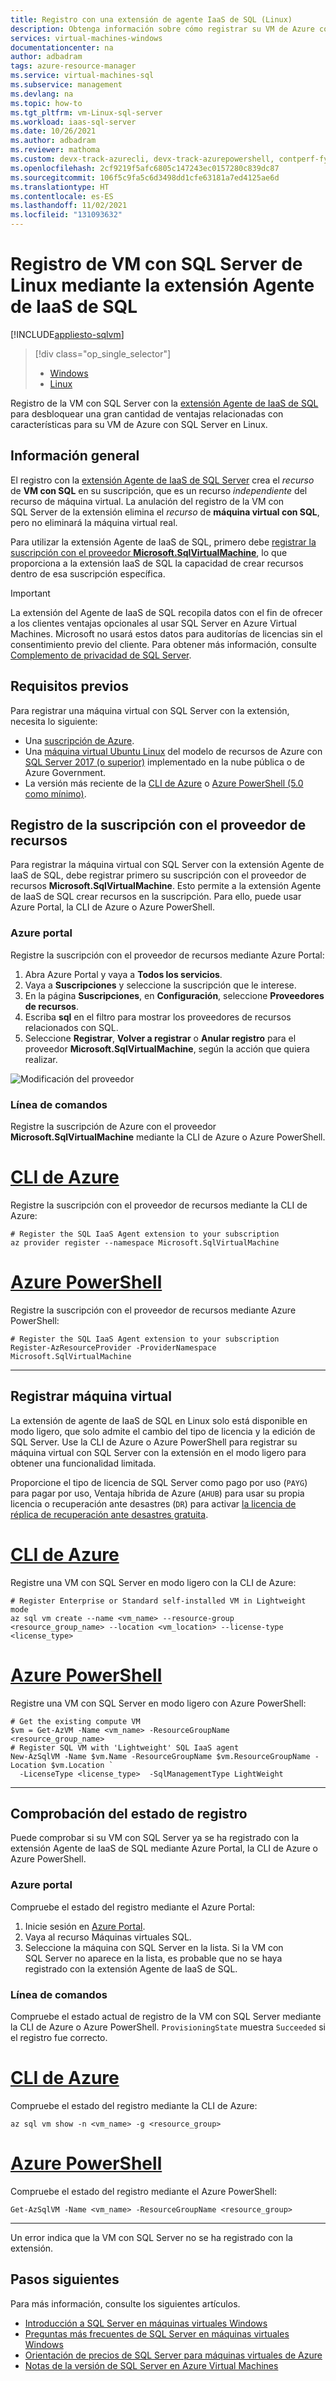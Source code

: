 ```yaml
---
title: Registro con una extensión de agente IaaS de SQL (Linux)
description: Obtenga información sobre cómo registrar su VM de Azure con SQL Server en Linux con la extensión Agente de IaaS de SQL para habilitar las características de Azure, así como para el cumplimiento y la capacidad de administración mejorada.
services: virtual-machines-windows
documentationcenter: na
author: adbadram
tags: azure-resource-manager
ms.service: virtual-machines-sql
ms.subservice: management
ms.devlang: na
ms.topic: how-to
ms.tgt_pltfrm: vm-Linux-sql-server
ms.workload: iaas-sql-server
ms.date: 10/26/2021
ms.author: adbadram
ms.reviewer: mathoma
ms.custom: devx-track-azurecli, devx-track-azurepowershell, contperf-fy21q2
ms.openlocfilehash: 2cf9219f5afc6805c147243ec0157280c839dc87
ms.sourcegitcommit: 106f5c9fa5c6d3498dd1cfe63181a7ed4125ae6d
ms.translationtype: HT
ms.contentlocale: es-ES
ms.lasthandoff: 11/02/2021
ms.locfileid: "131093632"
---
```

# <a name="register-linux-sql-server-vm-with-sql-iaas-agent-extension"></a>Registro de VM con SQL Server de Linux mediante la extensión Agente de IaaS de SQL 
[!INCLUDE[appliesto-sqlvm](../../includes/appliesto-sqlvm.md)]

> [!div class="op_single_selector"]
> * [Windows](../windows/sql-agent-extension-manually-register-single-vm.md)
> * [Linux](sql-iaas-agent-extension-register-vm-linux.md)


Registro de la VM con SQL Server con la [extensión Agente de IaaS de SQL](sql-server-iaas-agent-extension-linux.md) para desbloquear una gran cantidad de ventajas relacionadas con características para su VM de Azure con SQL Server en Linux.

## <a name="overview"></a>Información general

El registro con la [extensión Agente de IaaS de SQL Server](sql-server-iaas-agent-extension-linux.md) crea el _recurso_ de **VM con SQL** en su suscripción, que es un recurso _independiente_ del recurso de máquina virtual. La anulación del registro de la VM con SQL Server de la extensión elimina el _recurso_ de **máquina virtual con SQL**, pero no eliminará la máquina virtual real.

Para utilizar la extensión Agente de IaaS de SQL, primero debe [registrar la suscripción con el proveedor **Microsoft.SqlVirtualMachine**](#register-subscription-with-rp), lo que proporciona a la extensión IaaS de SQL la capacidad de crear recursos dentro de esa suscripción específica.

> [!IMPORTANT]
> La extensión del Agente de IaaS de SQL recopila datos con el fin de ofrecer a los clientes ventajas opcionales al usar SQL Server en Azure Virtual Machines. Microsoft no usará estos datos para auditorías de licencias sin el consentimiento previo del cliente. Para obtener más información, consulte [Complemento de privacidad de SQL Server](/sql/sql-server/sql-server-privacy#non-personal-data).

## <a name="prerequisites"></a>Requisitos previos

Para registrar una máquina virtual con SQL Server con la extensión, necesita lo siguiente:

- Una [suscripción de Azure](https://azure.microsoft.com/free/).
- Una [máquina virtual Ubuntu Linux](../../../virtual-machines/linux/quick-create-portal.md) del modelo de recursos de Azure con [SQL Server 2017 (o superior)](https://www.microsoft.com/sql-server/sql-server-downloads) implementado en la nube pública o de Azure Government.
- La versión más reciente de la [CLI de Azure](/cli/azure/install-azure-cli) o [Azure PowerShell (5.0 como mínimo)](/powershell/azure/install-az-ps).

## <a name="register-subscription-with-rp"></a>Registro de la suscripción con el proveedor de recursos

Para registrar la máquina virtual con SQL Server con la extensión Agente de IaaS de SQL, debe registrar primero su suscripción con el proveedor de recursos **Microsoft.SqlVirtualMachine**. Esto permite a la extensión Agente de IaaS de SQL crear recursos en la suscripción. Para ello, puede usar Azure Portal, la CLI de Azure o Azure PowerShell.

### <a name="azure-portal"></a>Azure portal

Registre la suscripción con el proveedor de recursos mediante Azure Portal:

1. Abra Azure Portal y vaya a **Todos los servicios**.
1. Vaya a **Suscripciones** y seleccione la suscripción que le interese.
1. En la página **Suscripciones**, en **Configuración**, seleccione **Proveedores de recursos**.
1. Escriba **sql** en el filtro para mostrar los proveedores de recursos relacionados con SQL.
1. Seleccione **Registrar**, **Volver a registrar** o **Anular registro** para el proveedor **Microsoft.SqlVirtualMachine**, según la acción que quiera realizar.


![Modificación del proveedor](../windows/media/sql-agent-extension-manually-register-single-vm/select-resource-provider-sql.png)

### <a name="command-line"></a>Línea de comandos

Registre la suscripción de Azure con el proveedor **Microsoft.SqlVirtualMachine** mediante la CLI de Azure o Azure PowerShell.

# <a name="azure-cli"></a>[CLI de Azure](#tab/bash)

Registre la suscripción con el proveedor de recursos mediante la CLI de Azure: 

```azurecli-interactive
# Register the SQL IaaS Agent extension to your subscription 
az provider register --namespace Microsoft.SqlVirtualMachine 
```

# <a name="azure-powershell"></a>[Azure PowerShell](#tab/powershell)

Registre la suscripción con el proveedor de recursos mediante Azure PowerShell: 

```powershell-interactive
# Register the SQL IaaS Agent extension to your subscription
Register-AzResourceProvider -ProviderNamespace Microsoft.SqlVirtualMachine
```

---

## <a name="register-vm"></a>Registrar máquina virtual

La extensión de agente de IaaS de SQL en Linux solo está disponible en modo ligero, que solo admite el cambio del tipo de licencia y la edición de SQL Server. Use la CLI de Azure o Azure PowerShell para registrar su máquina virtual con SQL Server con la extensión en el modo ligero para obtener una funcionalidad limitada. 

Proporcione el tipo de licencia de SQL Server como pago por uso (`PAYG`) para pagar por uso, Ventaja híbrida de Azure (`AHUB`) para usar su propia licencia o recuperación ante desastres (`DR`) para activar [la licencia de réplica de recuperación ante desastres gratuita](../windows/business-continuity-high-availability-disaster-recovery-hadr-overview.md#free-dr-replica-in-azure).

# <a name="azure-cli"></a>[CLI de Azure](#tab/bash)

Registre una VM con SQL Server en modo ligero con la CLI de Azure:

```azurecli-interactive
# Register Enterprise or Standard self-installed VM in Lightweight mode
az sql vm create --name <vm_name> --resource-group <resource_group_name> --location <vm_location> --license-type <license_type> 
```

# <a name="azure-powershell"></a>[Azure PowerShell](#tab/powershell)

Registre una VM con SQL Server en modo ligero con Azure PowerShell:

```powershell-interactive
# Get the existing compute VM
$vm = Get-AzVM -Name <vm_name> -ResourceGroupName <resource_group_name>
# Register SQL VM with 'Lightweight' SQL IaaS agent
New-AzSqlVM -Name $vm.Name -ResourceGroupName $vm.ResourceGroupName -Location $vm.Location `
  -LicenseType <license_type>  -SqlManagementType LightWeight  
```

---

## <a name="verify-registration-status"></a>Comprobación del estado de registro

Puede comprobar si su VM con SQL Server ya se ha registrado con la extensión Agente de IaaS de SQL mediante Azure Portal, la CLI de Azure o Azure PowerShell.


### <a name="azure-portal"></a>Azure portal

Compruebe el estado del registro mediante el Azure Portal: 

1. Inicie sesión en [Azure Portal](https://portal.azure.com).
1. Vaya al recurso Máquinas virtuales SQL.
1. Seleccione la máquina con SQL Server en la lista. Si la VM con SQL Server no aparece en la lista, es probable que no se haya registrado con la extensión Agente de IaaS de SQL.

### <a name="command-line"></a>Línea de comandos

Compruebe el estado actual de registro de la VM con SQL Server mediante la CLI de Azure o Azure PowerShell. `ProvisioningState` muestra `Succeeded` si el registro fue correcto.

# <a name="azure-cli"></a>[CLI de Azure](#tab/bash)

Compruebe el estado del registro mediante la CLI de Azure:

```azurecli-interactive
az sql vm show -n <vm_name> -g <resource_group>
```

# <a name="azure-powershell"></a>[Azure PowerShell](#tab/powershell)

Compruebe el estado del registro mediante el Azure PowerShell:

```powershell-interactive
Get-AzSqlVM -Name <vm_name> -ResourceGroupName <resource_group>
```

---

Un error indica que la VM con SQL Server no se ha registrado con la extensión.


## <a name="next-steps"></a>Pasos siguientes

Para más información, consulte los siguientes artículos.

* [Introducción a SQL Server en máquinas virtuales Windows](sql-server-on-linux-vm-what-is-iaas-overview.md)
* [Preguntas más frecuentes de SQL Server en máquinas virtuales Windows](frequently-asked-questions-faq.yml)
* [Orientación de precios de SQL Server para máquinas virtuales de Azure](../windows/pricing-guidance.md)
* [Notas de la versión de SQL Server en Azure Virtual Machines](../windows/doc-changes-updates-release-notes.md)
